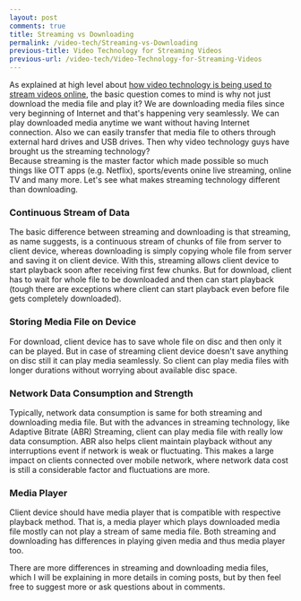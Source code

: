 ```yaml
---
layout: post
comments: true
title: Streaming vs Downloading
permalink: /video-tech/Streaming-vs-Downloading
previous-title: Video Technology for Streaming Videos
previous-url: /video-tech/Video-Technology-for-Streaming-Videos
---
```


As explained at high level about [how video technology is being used to stream videos online](/video-tech/Video-Technology-for-Streaming-Videos), the basic question comes to mind is why not just download the media file and play it? We are downloading media files since very beginning of Internet and that's happening very seamlessly. We can play downloaded media anytime we want without having Internet connection. Also we can easily transfer that media file to others through external hard drives and USB drives. Then why video technology guys have brought us the streaming technology?  
Because streaming is the master factor which made possible so much things like OTT apps (e.g. Netflix), sports/events onine live streaming, online TV and many more. Let's see what makes streaming technology different than downloading.

### Continuous Stream of Data
The basic difference between streaming and downloading is that streaming, as name suggests, is a continuous stream of chunks of file from server to client device, whereas downloading is simply copying whole file from server and saving it on client device. With this, streaming allows client device to start playback soon after receiving first few chunks. But for download, client has to wait for whole file to be downloaded and then can start playback (tough there are exceptions where client can start playback even before file gets completely downloaded).

### Storing Media File on Device
For download, client device has to save whole file on disc and then only it can be played. But in case of streaming client device doesn't save anything on disc still it can play media seamlessly. So client can play media files with longer durations without worrying about available disc space.

### Network Data Consumption and Strength
Typically, network data consumption is same for both streaming and downloading media file. But with the advances in streaming technology, like Adaptive Bitrate (ABR) Streaming, client can play media file with really low data consumption. ABR also helps client maintain playback without any interruptions event if network is weak or fluctuating. This makes a large impact on clients connected over mobile network, where network data cost is still a considerable factor and fluctuations are more.

### Media Player
Client device should have media player that is compatible with respective playback method. That is, a media player which plays downloaded media file mostly can not play a stream of same media file. Both streaming and downloading has differences in playing given media and thus media player too.

There are more differences in streaming and downloading media files, which I will be explaining in more details in coming posts, but by then feel free to suggest more or ask questions about in comments.